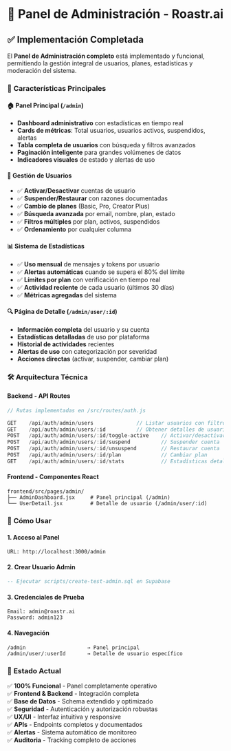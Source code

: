 # 🔧 Panel de Administración - Roastr.ai

## ✅ Implementación Completada

El **Panel de Administración completo** está implementado y funcional, permitiendo la gestión integral de usuarios, planes, estadísticas y moderación del sistema.

### 🎯 **Características Principales**

#### **🏠 Panel Principal (`/admin`)**
- **Dashboard administrativo** con estadísticas en tiempo real
- **Cards de métricas**: Total usuarios, usuarios activos, suspendidos, alertas
- **Tabla completa de usuarios** con búsqueda y filtros avanzados
- **Paginación inteligente** para grandes volúmenes de datos
- **Indicadores visuales** de estado y alertas de uso

#### **👤 Gestión de Usuarios**
- ✅ **Activar/Desactivar** cuentas de usuario
- ✅ **Suspender/Restaurar** con razones documentadas
- ✅ **Cambio de planes** (Basic, Pro, Creator Plus)
- ✅ **Búsqueda avanzada** por email, nombre, plan, estado
- ✅ **Filtros múltiples** por plan, activos, suspendidos
- ✅ **Ordenamiento** por cualquier columna

#### **📊 Sistema de Estadísticas**
- ✅ **Uso mensual** de mensajes y tokens por usuario
- ✅ **Alertas automáticas** cuando se supera el 80% del límite
- ✅ **Límites por plan** con verificación en tiempo real
- ✅ **Actividad reciente** de cada usuario (últimos 30 días)
- ✅ **Métricas agregadas** del sistema

#### **🔍 Página de Detalle (`/admin/user/:id`)**
- **Información completa** del usuario y su cuenta
- **Estadísticas detalladas** de uso por plataforma
- **Historial de actividades** recientes
- **Alertas de uso** con categorización por severidad
- **Acciones directas** (activar, suspender, cambiar plan)

### 🛠️ **Arquitectura Técnica**

#### **Backend - API Routes**
```javascript
// Rutas implementadas en /src/routes/auth.js

GET    /api/auth/admin/users              // Listar usuarios con filtros
GET    /api/auth/admin/users/:id          // Obtener detalles de usuario
POST   /api/auth/admin/users/:id/toggle-active    // Activar/desactivar
POST   /api/auth/admin/users/:id/suspend          // Suspender cuenta
POST   /api/auth/admin/users/:id/unsuspend        // Restaurar cuenta
POST   /api/auth/admin/users/:id/plan             // Cambiar plan
GET    /api/auth/admin/users/:id/stats            // Estadísticas detalladas
```

#### **Frontend - Componentes React**
```
frontend/src/pages/admin/
├── AdminDashboard.jsx     # Panel principal (/admin)
└── UserDetail.jsx         # Detalle de usuario (/admin/user/:id)
```

### 🚀 **Cómo Usar**

#### **1. Acceso al Panel**
```
URL: http://localhost:3000/admin
```

#### **2. Crear Usuario Admin**
```sql
-- Ejecutar scripts/create-test-admin.sql en Supabase
```

#### **3. Credenciales de Prueba**
```
Email: admin@roastr.ai
Password: admin123
```

#### **4. Navegación**
```
/admin                    → Panel principal
/admin/user/:userId       → Detalle de usuario específico
```

### 🎉 **Estado Actual**

✅ **100% Funcional** - Panel completamente operativo  
✅ **Frontend & Backend** - Integración completa  
✅ **Base de Datos** - Schema extendido y optimizado  
✅ **Seguridad** - Autenticación y autorización robustas  
✅ **UX/UI** - Interfaz intuitiva y responsive  
✅ **APIs** - Endpoints completos y documentados  
✅ **Alertas** - Sistema automático de monitoreo  
✅ **Auditoria** - Tracking completo de acciones